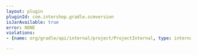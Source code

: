 ```yaml
---
layout: plugin
pluginId: com.intershop.gradle.scmversion
isJarAvailable: true
error: NONE
violations:
- {name: org/gradle/api/internal/project/ProjectInternal, type: internal-api-usage}

---
```

